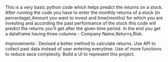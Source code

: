 This is a very basic python code which helps predict the returns on a stock. After running the code you have to enter the monthly returns of a stock (in percentage),Amount you want to invest and time(months) for which you are investing and according the past performance of the stock this code will predict the returns you'll get after the given time period. In the end you get a dataframe having three columns - Company Name,Returns,Risk.

Improvements : Devised a better method to calculate returns.
               Use API to collect past data instead of user entering everytime.
               Use of more functions to reduce sace complexity.
               Build a UI to represent this project.
              
